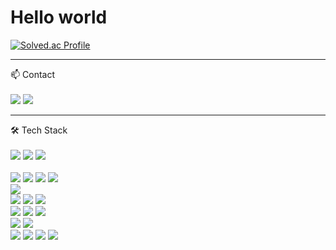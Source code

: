 <h1> Hello world</h1>

<!--
**nylonmusk/nylonmusk** is a ✨ _special_ ✨ repository because its `README.md` (this file) appears on your GitHub profile.
Here are some ideas to get you started:
- 🔭 I’m currently working on ...
- 🌱 I’m currently learning ...
- 👯 I’m looking to collaborate on ...
- 🤔 I’m looking for help with ...
- 💬 Ask me about ...
- 📫 How to reach me: ...
- 😄 Pronouns: ...
- ⚡ Fun fact: ...
-->

[![Solved.ac Profile](http://mazassumnida.wtf/api/v2/generate_badge?boj=2912rla)](https://solved.ac/2912rla/)
<!--![nylonmusk's GitHub stats](https://github-readme-stats.vercel.app/api?username=nylonmusk&theme=graywhite&show_icons=true)
-->
---

📫 Contact
<br>
<br>
<a href="https://nylonmusk.notion.site/436ccfbebab24c8fb17fd5a6a1415c03?pvs=4"><img src="https://img.shields.io/badge/Notion-512BD4?style=flat-square&logo=Notion&logoColor=Notion"></a>
  <a href="https://mail.google.com/mail/?view=cm&amp;fs=1&amp;to=2912rla@gmail.com"><img src="https://img.shields.io/badge/Gmail-64BAFF?style=flat-square&logo=Gmail&logoColor=Gmail"></a>

---
🛠 Tech Stack
  <br>
  <br>
  <img src="https://img.shields.io/badge/Java-AA00FF?style=flat-square&logo=Java&logoColor=white"> 
  <img src="https://img.shields.io/badge/javascript-F7DF1E?style=flat-square&logo=javascript&logoColor=black"> 
  <img src="https://img.shields.io/badge/python-3776AB?style=flat-square&logo=python&logoColor=white"> 
  <br>
  <br>
  <img src="https://img.shields.io/badge/oracle-F80000?style=flat-square&logo=oracle&logoColor=white"> 
  <img src="https://img.shields.io/badge/mysql-4479A1?style=flat-square&logo=mysql&logoColor=white">
  <img src="https://img.shields.io/badge/elasticsearch-134sd2?style=flat-square&logo=elasticsearch&logoColor=white"> 
  <img src="https://img.shields.io/badge/kibana-56223a?style=flat-square&logo=kibana&logoColor=white"> 
  <br>
  <img src="https://img.shields.io/badge/spring-6DB33F?style=flat-square&logo=spring&logoColor=white"> 
  <br>
  <img src = "https://img.shields.io/badge/Linux-FCC624?style=flat-square&logo=linux&logoColor=black">
  <img src = "https://img.shields.io/badge/aws-232F3E?style=flat-square&logo=amazonaws&logoColor=white"> 
  <img src = "https://img.shields.io/badge/apache tomcat-F8DC75?style=flat-square&logo=apachetomcat&logoColor=white">
  <br>
  <img src = "https://img.shields.io/badge/github-181717?style=flat-square&logo=github&logoColor=white">
  <img src = "https://img.shields.io/badge/git-F05032?style=flat-square&logo=git&logoColor=white">
  <img src = "https://img.shields.io/badge/gitlab-544321?style=flat-square&logo=gitlab&logoColor=white">
  <br>
  <img src = "https://img.shields.io/badge/Intellij-6AFDEF?style=flat-square&logo=Intellij IDEA&logoColor=white">
  <img src = "https://img.shields.io/badge/Eclipse-2C2255?style=flat-square&logo=Eclipse IDE&logoColor=white">
  <br>
  <img src = "https://img.shields.io/badge/Docker-2496ED?style=flat-square&logo=Docker&logoColor=white">
  <img src = "https://img.shields.io/badge/Kubernetes-326CE5?style=flat-square&logo=Kubernetes&logoColor=white">
  <img src = "https://img.shields.io/badge/Terraform-7B42BC?style=flat-square&logo=Terraform&logoColor=white">
  <img src = "https://img.shields.io/badge/Jenkins-D24939?style=flat-square&logo=Jenkins&logoColor=white">
